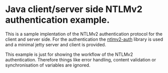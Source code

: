 # Java client/server side NTLMv2 authentication example.

This is a sample implentation of the NTLMv2 authentication protocol for the client and server side. For the authentication the [ntlmv2-auth](https://sourceforge.net/projects/ntlmv2auth) library is used and a minimal jetty server and client is provided.

This example is just for showing the workflow of the NTLMv2 authentication. Therefore things like error handling, content validation or synchronisation of variables are ignored.
